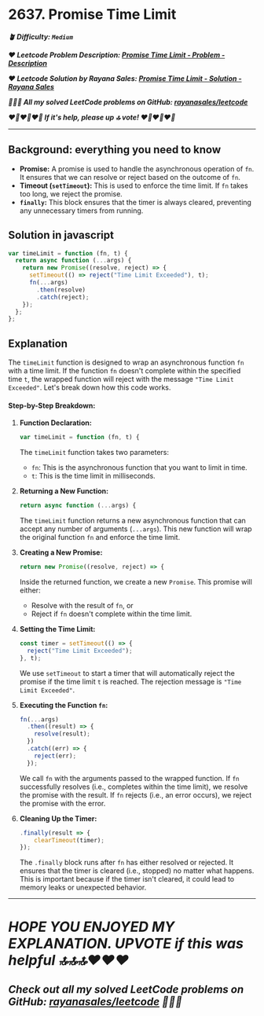 # 2637. Promise Time Limit

**_🪴 Difficulty: `Medium`_**

**_❤️ Leetcode Problem Description: [Promise Time Limit - Problem - Description](https://leetcode.com/problems/promise-time-limit/)_**

**_❤️ Leetcode Solution by Rayana Sales: [Promise Time Limit - Solution - Rayana Sales](https://leetcode.com/problems/promise-time-limit/solutions/5609607/the-easiest-solution-simple-to-understand-javascript-solution/)_**

**_💁🏻‍♀️ All my solved LeetCode problems on GitHub: [rayanasales/leetcode](https://github.com/rayanasales/leetcode)_**

**_❤️‍🔥❤️‍🔥❤️‍🔥 If it's help, please up 🔝 vote! ❤️‍🔥❤️‍🔥❤️‍🔥_**

---

## Background: everything you need to know

- **Promise:** A promise is used to handle the asynchronous operation of `fn`. It ensures that we can resolve or reject based on the outcome of `fn`.
- **Timeout (`setTimeout`):** This is used to enforce the time limit. If `fn` takes too long, we reject the promise.
- **`finally`:** This block ensures that the timer is always cleared, preventing any unnecessary timers from running.

## Solution in javascript

```js
var timeLimit = function (fn, t) {
  return async function (...args) {
    return new Promise((resolve, reject) => {
      setTimeout(() => reject("Time Limit Exceeded"), t);
      fn(...args)
        .then(resolve)
        .catch(reject);
    });
  };
};
```

## Explanation

The `timeLimit` function is designed to wrap an asynchronous function `fn` with a time limit. If the function `fn` doesn't complete within the specified time `t`, the wrapped function will reject with the message `"Time Limit Exceeded"`. Let's break down how this code works.

#### Step-by-Step Breakdown:

1. **Function Declaration:**

   ```javascript
   var timeLimit = function (fn, t) {
   ```

   The `timeLimit` function takes two parameters:

   - `fn`: This is the asynchronous function that you want to limit in time.
   - `t`: This is the time limit in milliseconds.

2. **Returning a New Function:**

   ```javascript
   return async function (...args) {
   ```

   The `timeLimit` function returns a new asynchronous function that can accept any number of arguments (`...args`). This new function will wrap the original function `fn` and enforce the time limit.

3. **Creating a New Promise:**

   ```javascript
   return new Promise((resolve, reject) => {
   ```

   Inside the returned function, we create a new `Promise`. This promise will either:

   - Resolve with the result of `fn`, or
   - Reject if `fn` doesn't complete within the time limit.

4. **Setting the Time Limit:**

   ```javascript
   const timer = setTimeout(() => {
     reject("Time Limit Exceeded");
   }, t);
   ```

   We use `setTimeout` to start a timer that will automatically reject the promise if the time limit `t` is reached. The rejection message is `"Time Limit Exceeded"`.

5. **Executing the Function `fn`:**

   ```javascript
   fn(...args)
     .then((result) => {
       resolve(result);
     })
     .catch((err) => {
       reject(err);
     });
   ```

   We call `fn` with the arguments passed to the wrapped function. If `fn` successfully resolves (i.e., completes within the time limit), we resolve the promise with the result. If `fn` rejects (i.e., an error occurs), we reject the promise with the error.

6. **Cleaning Up the Timer:**
   ```javascript
   .finally(result => {
       clearTimeout(timer);
   });
   ```
   The `.finally` block runs after `fn` has either resolved or rejected. It ensures that the timer is cleared (i.e., stopped) no matter what happens. This is important because if the timer isn't cleared, it could lead to memory leaks or unexpected behavior.

---

# **_HOPE YOU ENJOYED MY EXPLANATION. UPVOTE if this was helpful 🔝🔝🔝❤️❤️❤️_**

## **_Check out all my solved LeetCode problems on GitHub: [rayanasales/leetcode](https://github.com/rayanasales/leetcode) 🤙😚🤘_**
